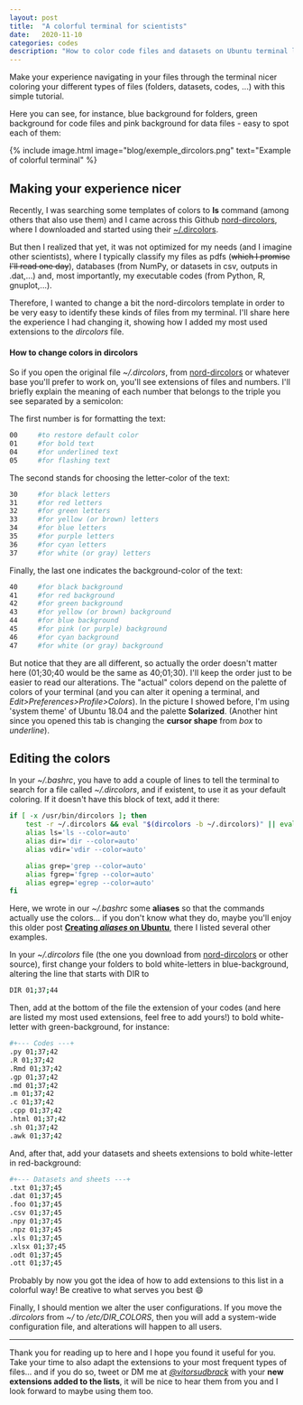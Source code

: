 ```yaml
---
layout: post
title:  "A colorful terminal for scientists"
date:   2020-11-10
categories: codes
description: "How to color code files and datasets on Ubuntu terminal listing."
---
```


Make your experience navigating in your files through the terminal nicer coloring your different types of files (folders, datasets, codes, ...) with this simple tutorial. 

Here you can see, for instance, blue background for folders, green background for code files and pink background for data files - easy to spot each of them:

{% include image.html image="blog/exemple_dircolors.png" text="Example of colorful terminal" %}

## Making your experience nicer

Recently, I was searching some templates of colors to **ls** command (among others that also use them) and I came across this Github [nord-dircolors](https://github.com/arcticicestudio/nord-dircolors), where I downloaded and started using their [~/.dircolors](https://github.com/arcticicestudio/nord-dircolors/blob/develop/src/dir_colors). 

But then I realized that yet, it was not optimized for my needs (and I imagine other scientists), where I typically classify my files as pdfs (~~which I promise I'll read one day~~), databases (from NumPy, or datasets in csv, outputs  in .dat,...) and, most importantly, my executable codes (from Python, R, gnuplot,...). 

Therefore, I wanted to change a bit the nord-dircolors template in order to be very easy to identify these kinds of files from my terminal. I'll share here the experience I had changing it, showing how I added my most used extensions to the *dircolors* file.

#### How to change colors in dircolors

So if you open the original file *~/.dircolors*, from [nord-dircolors](https://github.com/arcticicestudio/nord-dircolors/blob/develop/src/dir_colors) or whatever base you'll prefer to work on, you'll see extensions of files and numbers. I'll briefly explain the meaning of each number that belongs to the triple you see separated by a semicolon:

The first number is for formatting the text:
```sh
00     #to restore default color
01     #for bold text
04     #for underlined text
05     #for flashing text
```

The second stands for choosing the letter-color of the text:
```sh
30     #for black letters
31     #for red letters
32     #for green letters
33     #for yellow (or brown) letters
34     #for blue letters
35     #for purple letters
36     #for cyan letters
37     #for white (or gray) letters
```

Finally, the last one indicates the background-color of the text:
```sh
40     #for black background
41     #for red background
42     #for green background
43     #for yellow (or brown) background
44     #for blue background
45     #for pink (or purple) background
46     #for cyan background
47     #for white (or gray) background
```

But notice that they are all different, so actually the order doesn't matter here (01;30;40 would be the same as 40;01;30). I'll keep the order just to be easier to read our alterations. The "actual" colors depend on the palette of colors of your terminal (and you can alter it opening a terminal, and *Edit>Preferences>Profile>Colors*). In the picture I showed before, I'm using 'system theme' of Ubuntu 18.04 and the palette **Solarized**. (Another hint since you opened this tab is changing the **cursor shape** from *box* to *underline*).

## Editing the colors

In your *~/.bashrc*, you have to add a couple of lines to tell the terminal to search for a file called *~/.dircolors*, and if existent, to use it as your default coloring. If it doesn't have this block of text, add it there:
```sh
if [ -x /usr/bin/dircolors ]; then
    test -r ~/.dircolors && eval "$(dircolors -b ~/.dircolors)" || eval "$(dircolors -b)"
    alias ls='ls --color=auto'
    alias dir='dir --color=auto'
    alias vdir='vdir --color=auto'

    alias grep='grep --color=auto'
    alias fgrep='fgrep --color=auto'
    alias egrep='egrep --color=auto'
fi
```

Here, we wrote in our *~/.bashrc* some **aliases** so that the commands actually use the colors... if you don't know what they do, maybe you'll enjoy this older post **[Creating *aliases* on Ubuntu](/page/update/tips_for_alias.html)**, there I listed several other examples. 


In your *~/.dircolors* file (the one you download from [nord-dircolors](https://github.com/arcticicestudio/nord-dircolors/blob/develop/src/dir_colors) or other source), first change your folders to bold white-letters in blue-background, altering the line that starts with DIR to

```sh
DIR 01;37;44
```

Then, add at the bottom of the file the extension of your codes (and here are listed my most used extensions, feel free to add yours!) to bold white-letter with green-background, for instance:
```sh
#+--- Codes ---+
.py 01;37;42
.R 01;37;42
.Rmd 01;37;42
.gp 01;37;42
.md 01;37;42
.m 01;37;42
.c 01;37;42
.cpp 01;37;42
.html 01;37;42
.sh 01;37;42
.awk 01;37;42
```

And, after that, add your datasets and sheets extensions to bold white-letter in red-background:

```sh
#+--- Datasets and sheets ---+
.txt 01;37;45
.dat 01;37;45
.foo 01;37;45
.csv 01;37;45
.npy 01;37;45
.npz 01;37;45
.xls 01;37;45
.xlsx 01;37;45
.odt 01;37;45
.ott 01;37;45
```

Probably by now you got the idea of how to add extensions to this list in a colorful way! Be creative to what serves you best :smile:

Finally, I should mention we alter the user configurations. If you move the *.dircolors* from *~/* to */etc/DIR_COLORS*, then you will add a system-wide configuration file, and alterations will happen to all users. 

*** 

Thank you for reading up to here and I hope you found it useful for you. Take your time to also adapt the extensions to your most frequent types of files... and if you do so, tweet or DM me at *[@vitorsudbrack](https://twitter.com/vitorsudbrack)* with your **new extensions added to the lists**, it will be nice to hear them from you and I look forward to maybe using them too.
